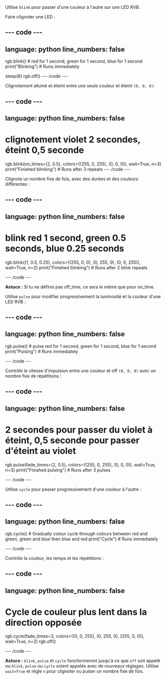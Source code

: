 Utilise `blink` pour passer d'une couleur à l'autre sur une LED RVB.

Faire clignoter une LED :

--- code ---
---
language: python
line_numbers: false
---
rgb.blink() # red for 1 second, green for 1 second, blue for 1 second print("Blinking") # Runs immediately

sleep(6) rgb.off() --- /code ---

Clignotement allumé et éteint entre une seule couleur et éteint `(0, 0, 0)`:

--- code ---
---
language: python
line_numbers: false
---
# clignotement violet 2 secondes, éteint 0,5 seconde
rgb.blink(on_times=(2, 0.5), colors=((255, 0, 255), (0, 0, 0)), wait=True, n=3) print("Finished blinking") # Runs after 3 repeats --- /code ---

Clignote un nombre fixe de fois, avec des durées et des couleurs différentes :

--- code ---
---
language: python
line_numbers: false
---
# blink red 1 second, green 0.5 seconds, blue 0.25 seconds
rgb.blink((1, 0.5, 0.25), colors=((255, 0, 0), (0, 255, 0), (0, 0, 255)), wait=True, n=2) print("Finished blinking") # Runs after 2 blink repeats

--- /code ---

**Astuce :** Si tu ne définis pas off_time, ce sera le même que pour on_time.

Utilise `pulse` pour modifier progressivement la luminosité et la couleur d'une LED RVB :

--- code ---
---
language: python
line_numbers: false
---
rgb.pulse() # pulse red for 1 second, green for 1 second, blue for 1 second print("Pulsing") # Runs immediately

--- /code ---

Contrôle la vitesse d'impulsion entre une couleur et off `(0, 0, 0)` avec un nombre fixe de répétitions :

--- code ---
---
language: python
line_numbers: false
---
# 2 secondes pour passer du violet à éteint, 0,5 seconde pour passer d'éteint au violet
rgb.pulse(fade_times=(2, 0.5), colors=((255, 0, 255), (0, 0, 0)), wait=True, n=3) print("Finished pulsing") # Runs after 3 pulses

--- /code ---

Utilise `cycle` pour passer progressivement d'une couleur à l'autre :

--- code ---
---
language: python
line_numbers: false
---
rgb.cycle() # Gradually colour cycle through colours between red and green, green and blue then blue and red print("Cycle") # Runs immediately

--- /code ---

Contrôle la couleur, les temps et les répétitions :

--- code ---
---
language: python
line_numbers: false
---
# Cycle de couleur plus lent dans la direction opposée
rgb.cycle(fade_times=3, colors=((0, 0, 255), (0, 255, 0), (255, 0, 0)), wait=True, n=2) rgb.off()

--- /code ---

**Astuce :** `blink`, `pulse` et `cycle` fonctionneront jusqu'à ce que `off` soit appelé ou `blink`, `pulse` ou `cycle` soient appelés avec de nouveaux réglages. Utilise `wait=True` et régle `n` pour clignoter ou pulser un nombre fixe de fois. 

